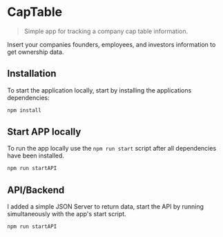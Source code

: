 # CapTable
> Simple app for tracking a company cap table information.

Insert your companies founders, employees, and investors information to get ownership data.

## Installation

To start the application locally, start by installing the applications dependencies:

```sh
npm install
```

## Start APP locally

To run the app locally use the `npm run start` script after all dependencies have been installed.

```sh
npm run startAPI
```

## API/Backend

I added a simple JSON Server to return data, start the API by running simultaneously with the app's start script.

```sh
npm run startAPI
```

